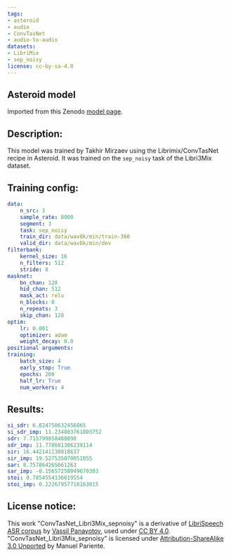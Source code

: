 ```yaml
---
tags:
- asteroid
- audio
- ConvTasNet
- audio-to-audio
datasets:
- LibriMix
- sep_noisy
license: cc-by-sa-4.0
---
```


## Asteroid model
Imported from this Zenodo [model page](https://zenodo.org/record/4020529).

## Description:
This model was trained by  Takhir Mirzaev using the Librimix/ConvTasNet recipe in Asteroid. 
It was trained on the `sep_noisy` task of the Libri3Mix dataset.
 

## Training config:
```yaml
data:
    n_src: 3
    sample_rate: 8000
    segment: 3
    task: sep_noisy
    train_dir: data/wav8k/min/train-360
    valid_dir: data/wav8k/min/dev
filterbank:
    kernel_size: 16
    n_filters: 512
    stride: 8
masknet:
    bn_chan: 128
    hid_chan: 512
    mask_act: relu
    n_blocks: 8
    n_repeats: 3
    skip_chan: 128
optim:
    lr: 0.001
    optimizer: adam
    weight_decay: 0.0
positional arguments:
training:
    batch_size: 4
    early_stop: True
    epochs: 200
    half_lr: True
    num_workers: 4
```
 

## Results:
```yaml
si_sdr: 6.824750632456865
si_sdr_imp: 11.234803761803752
sdr: 7.715799858488098
sdr_imp: 11.778681386239114
sir: 16.442141130818637
sir_imp: 19.527535070051055
sar: 8.757864265661263
sar_imp: -0.15657258049670303
stoi: 0.7854554136619554
stoi_imp: 0.22267957718163015 
```
 

## License notice:
This work "ConvTasNet_Libri3Mix_sepnoisy" 
is a derivative of [LibriSpeech ASR corpus](http://www.openslr.org/12) by 
[Vassil Panayotov](https://github.com/vdp),
used under [CC BY 4.0](https://creativecommons.org/licenses/by/4.0/). 
"ConvTasNet_Libri3Mix_sepnoisy" 
is licensed under [Attribution-ShareAlike 3.0 Unported](https://creativecommons.org/licenses/by-sa/3.0/)
by Manuel Pariente.